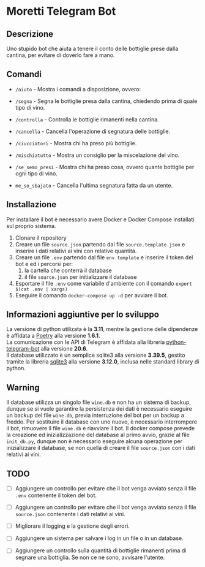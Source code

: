 # Moretti Telegram Bot
## Descrizione
Uno stupido bot che aiuta a tenere il conto delle bottiglie prese dalla cantina, per evitare di doverlo fare a mano.

## Comandi
- `/aiuto` - Mostra i comandi a disposizione, ovvero:

- `/segna` - Segna le bottiglie presa dalla cantina, chiedendo prima di quale tipo di vino.
- `/controlla` - Controlla le bottiglie rimanenti nella cantina.
- `/cancella` - Cancella l'operazione di segnatura delle bottiglie.
- `/ciucciatori` - Mostra chi ha preso più bottiglie.
- `/mischiatutto` - Mostra un consiglio per la miscelazione del vino.
- `/se_semo_presi` - Mostra chi ha preso cosa, ovvero quante bottiglie per ogni tipo di vino.
- `me_so_sbajato` - Cancella l'ultima segnatura fatta da un utente.


## Installazione
Per installare il bot è necessario avere Docker e Docker Compose installati sul proprio sistema.

1. Clonare il repository
2. Creare un file `source.json` partendo dal file `source.template.json` e inserire i dati relativi ai vini con relative quantità.
3. Creare un file `.env` partendo dal file `env.template` e inserire il token del bot e ed i percorsi per:
   1. la cartella che conterrà il database
   2. il file `source.json` per initializzare il database
4. Esportare il file `.env` come variabile d'ambiente con il comando `export $(cat .env | xargs)`
5. Eseguire il comando `docker-compose up -d` per avviare il bot.

## Informazioni aggiuntive per lo sviluppo
La versione di python utilizata è la **3.11**, mentre la gestione delle dipendenze è affidata a [Poetry](https://python-poetry.org) alla versione **1.6.1**.  
La comunicazione con le API di Telegram è affidata alla libreria [python-telegram-bot](https://python-telegram-bot.org) alla versione **20.6**.  
Il database utilizzato è un semplice sqlite3 alla versione **3.39.5**, gestito tramite la libreria [sqlite3](https://docs.python.org/3/library/sqlite3.html) alla versione **3.12.0**, inclusa nelle standard library di python.

## Warning
Il database utilizza un singolo file `wine.db` e non ha un sistema di backup, dunque se si vuole garantire la persistenza dei dati è necessario eseguire un backup del file `wine.db`, previa interruzione del bot per un backup a freddo. Per sostituire il database con uno nuovo, è necessario interrompere il bot, rimuovere il file `wine.db` e riavviare il bot. Il docker compose prevede la creazione ed inizializzazione del database al primo avvio, grazie al file `init_db.py`, dunque non è necessario eseguire alcuna operazione per inizializzare il database, se non quella di creare il file `source.json` con i dati relativi ai vini.

## TODO
- [ ] Aggiungere un controllo per evitare che il bot venga avviato senza il file `.env` contenente il token del bot.
- [ ] Aggiungere un controllo per evitare che il bot venga avviato senza il file `source.json` contenente i dati relativi ai vini.
- [ ] Migliorare il logging e la gestione degli errori.
- [ ] Aggiungere un sistema per salvare i log in un file o in un database.
- [ ] Aggiungere un controllo sulla quantità di bottiglie rimanenti prima di segnare una bottiglia. Se non ce ne sono, avvisare l'utente.

